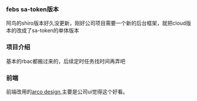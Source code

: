 ### febs sa-token版本
阿鸟的shiro版本好久没更新，刚好公司项目需要一个新的后台框架，就把cloud版本的改成了sa-token的单体版本


### 项目介绍
基本的rbac都搬过来的，后续定时任务找时间再弄吧


### 前端
前端改用的[arco design](!https://arco.design/),主要是公司ui觉得这个好看。